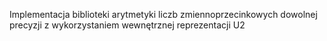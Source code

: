 Implementacja biblioteki arytmetyki liczb zmiennoprzecinkowych dowolnej precyzji z wykorzystaniem wewnętrznej reprezentacji U2
